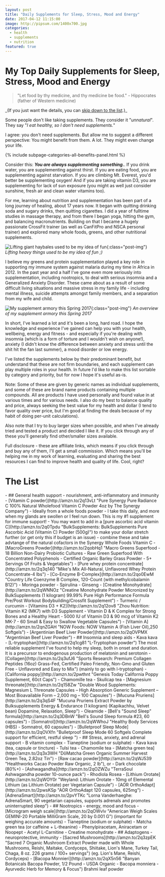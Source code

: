 ```yaml
---
layout: post
title: "Daily Supplements for Sleep, Stress, Mood and Energy"
date: 2017-04-12 11:15:00
image: http://pipsum.com/1400x700.jpg
categories: 
  - health 
  - supplements 
  - nutrition
featured: true
---
```

# My Top Daily Supplements for Sleep, Stress, Mood and Energy 

> "Let food by thy medicine, and thy medicine be food." - Hippocrates (father of Western medicine)

<div class="scroll-link">_(If you just want the details, you can <a href="#supplements-list">skip down to the list</a>.)_</div>

<p class="lead-paragraph"><span class="dropcap-box"><span class="dropcap">S</span></span>ome people don't like taking supplements. They consider it "<i>unnatural</i>". They say "<i>I eat healthy, so I don't need supplements.</i>" </p>

I agree: you don't need supplements. But allow me to suggest a different perspective: You might benefit from them. A lot. They might even change your life.

{% include subpage-categories-all-benefits-panel.html %}

Consider this: _**You are always supplementing something.**_. If you drink water, you are supplementing against thirst. If you are eating food, you are supplementing against starvation. If you are climbing Mt. Everest, you'd better be supplementing oxygen! And if you are taking vitamin D3, you are supplementing for lack of sun exposure (you might as well just consider sunshine, fresh air and clean water vitamins too).

For me, learning about nutrition and supplementation has been part of a long journey of healing, about 17 years now. It began with quitting drinking soda and sugary drinks, then quitting cigarettes. I did a year of fulltime studies in massage therapy, and from there I began yoga, hitting the gym, and balancing macronutrients. Building on that I became a hugely passionate CrossFit trainer (as well as CanFitPro and NSCA personal trainer) and explored many whole foods, greens, and other nutritional supplements. 

![Lifting giant haybales used to be my idea of fun](../images/DSC_6336.JPG){:class="post-img"}
*Lifting heavy things used to be my idea of fun ;)*

I believe my greens and protein supplementation played a key role in supporting my immune system against malaria during my time in Africa in 2012. In the past year and a half I've gone even more seriously into supplementation, including nootropics, to deal with serious insomnia and a Generalized Anxiety Disorder. These came about as a result of some difficult living situations and massive stress in my family life - including mental illness, suicide attempts amongst family members, and a separation from my wife and child.

![My supplement armory this Spring 2017](../images/dsc06634.jpg){:class="post-img"}
*An overview of my supplement armory this Spring 2017*

In short, I've learned a lot and it's been a long, hard road. I hope the knowledge and experience I've gained can help you with your health, wellbeing, energy and fitness - and especially if you're dealing with insomnia (which is a form of torture and I wouldn't wish on anyone!), anxiety (I didn't know the difference between anxiety and stress until the shit hit the fan last summer), a mood disorder or low energy.

I've listed the supplements below by their predominant benefit, but understand that these are not firm boundaries, and each supplement can play multiple roles in your health. In future I'd like to make this list sortable by category and priority, but for now I hope it's useful as-is.

Note: Some of these are given by generic names as individual supplements, and some of these are brand name products containing multiple compounds. All are products I have used personally and found value in at various times and for various needs. I also do my best to balance quality and price, always seeking the best value for my health and dollar (I tend to favor quality over price, but I'm good at finding the deals because of my habit of doing per-unit calculations).

Also note that I try to buy larger sizes when possible, and when I've already tried and tested a product and decided I like it. If you click through any of these you'll generally find other/smaller sizes available.

Full disclosure - these are affiliate links, which means if you click through and buy any of them, I'll get a small commission. Which means you'll be helping me in my work of learning, evaluating and sharing the best resources I can find to improve health and quality of life. Cool, right?

<div id="supplements-list"></div>
<h1>The List</h1>
- ## General health support - nourishment, anti-inflammatory and immunity
  - [Vitamin C powder](http://amzn.to/2q13vLt "Pure Synergy Pure Radiance C 100% Natural Wholefood Vitamin C Powder 4oz by The Synergy Company")
      - Ideally from a whole foods powder - I take this daily, and more when my glands are swollen or I feel run down. This is my #1 supplement for immune support!
      - You may want to add in a [pure ascorbic acid vitamin C](http://amzn.to/2q0Tpdu "BulkSupplements: BulkSupplements Pure Ascorbic Acid (Vitamin C) Powder (500g)") to make your dollar stretch further (or get only this if budget is an issue) - combine these and take advtange of the natural cofactors in the Synergy Whole Foods Vitamin C
  - [MacroGreens Powder](http://amzn.to/2qobHq1 "Macro Greens Superfood - 18 Billion Non-Dairy Probiotic Cultures - Raw Green Superfood With Concentrated Polyphenols - Certified Organic Barley Grass Powder - 5+ Servings Of Fruits & Vegetables")
  - [Pure whey protein concentrate](http://amzn.to/2q3q140 "Mike's Mix All-Natural, Unflavored Whey Protein Concentrate-4 lbs")
  - [Co-Enzyme B-Complex](http://amzn.to/2qo0EwM "Country Life Coenzyme B Complex, 120-Count (with methylcobalamin B12)")
  - Moringa powder
  - Spirulina
  - Ginseng
  - [Creatine Monohydrate](http://amzn.to/2qWNNOz "Creatine Monohydrate Powder Micronized by BulkSupplements (1 kilogram)  99.99% Pure High Performance Formula  Pre/Post Workout Bodybuilding/Crossfit Supplement")
  - Turmeric / curcumin
  - [Vitamins D3 + K2](http://amzn.to/2q12ov8 "Zhou Nutrition: Vitamin K2 (MK7) with D3 Supplement - Vitamin D & K Complex for Strong Bones and a Healthy Heart - 5000 IU of Vitamin D3 & 90 mcg of Vitamin K2 MK-7 - 60 Small & Easy to Swallow Vegetable Capsules")
  - [Vitamin A](http://amzn.to/2qnZGAH "NOW Foods: NOW Vitamin A (Fish Liver Oil),250 Softgels")
  - [Argentinian Beef Liver Powder](http://amzn.to/2qOVPMX "Argentinian Beef Liver Powder") 
- ## Insomnia and sleep aids
  - Kava kava
  - [L-tryptophan](http://amzn.to/2q1cg81 "L-Tryptophan powder") The most reliable supplement I've found to help my sleep, both in onset and duration. It is a precursor to endogenous production of melatonin and serotonin
  - [Collagen](http://amzn.to/2q3ufJ6 "Sports Research: Premium Collagen Peptides (16oz) Grass-Fed, Certified Paleo Friendly, Non-Gmo and Gluten Free - Unflavored and Easy to Mix") (mainly to go with l-tryptophan)
  - [California poppy](http://amzn.to/2pwthnt "Genesis Today California Poppy Supplement, 60ct Caps")
  - Chamomille tea
  - Skullcap tea
  - [Magnesium threonate](http://amzn.to/2q158Zw "Double Wood Supplements: Magnesium L Threonate Capsules – High Absorption Generic Supplement – Most Bioavailable Form – 2,000 mg – 100 Capsules")
  - [Mucuna Pruriens](http://amzn.to/2q3qS4F "Mucuna Pruriens Extract Powder by Bulksupplements  Energy & Endurance (1 kilogram) (Kapikachhu, Velvet bean) Dopamine, Relaxation, Sleep")
  - Oleamide
  - [Bell's "Sound Sleep" formula](http://amzn.to/2q3DBnW "Bell's Sound Sleep formula #23, 60 capsules")
  - [Somnatrol](http://amzn.to/2qWWhoJ "Healthy Body Services (HBS) - Somnatrol, 60 capsules")
  - [Bulletproof Sleep Mode](http://amzn.to/2qOVXfn "Bulletproof Sleep Mode 60 Softgels Complete support for efficient, restful sleep ")
- ## Stress, anxiety, and adrenal support
  - B vitamin complex
  - Tianeptine (sodium or sulphate) 
  - Kava kava (tea, capsule or tincture)
  - Tulsi tea
  - Chamomile tea
  - [Matcha green tea](http://amzn.to/2q3x3WH "DōMatcha Green Organic Summer Harvest Green Tea, 2.82oz Tin")
  - [Raw cacao powder](http://amzn.to/2qWJ539 "Healthworks Cacao Powder Raw Organic, 2 lb"), or
    - Dark chocolate (80%+)
  - [Ashwagandha](http://amzn.to/2qOZWZu "TerraSoul Ashwagandha powder 10-ounce pack")
  - Rhodiola Rosea
  - [Lithium Orotate](http://amzn.to/2qWOY0r "Weyland: Lithium Orotate - 10mg of Elemental Lithium (as Lithium Orotate) per Vegetarian Capsule")
  - [AOR OrthoAdapt](http://amzn.to/2pwsKSp "AOR OrthoAdapt 120 capsules, 625mg")
  - [AdrenaSmart](http://amzn.to/2pvYTKc "Lorna Vanderhaeghe: AdrenaSmart, 90 vegetarian capsules, supports adrenals and promotes uninterrupted sleep")
- ## Nootropics - energy, mood and focus
  - [Microgram weigh scale](http://amzn.to/2qOWvlv "American Weigh Scales GEMINI-20 Portable MilliGram Scale, 20 by 0.001 G") (important for weighing accurate amounts)
  - Tianeptine (sodium or sulphate)
  - Matcha green tea (or caffeine + L-theanine)
  - Phenylpiracetam, Aniracetam or Noopept
  - Acetyl L-Carnitine
  - Creatine monohydrate
- ## Adaptogens - neuroprotective, immunity
  - [Sacred Mushrooms](http://amzn.to/2q3zpEK "Sacred 7 Organic Mushroom Extract Powder made with Whole Mushrooms, Reishi, Maitake, Cordyceps, Shiitake, Lion's Mane, Turkey Tail, Chaga, 8 oz. 226 grams / 100+ servings") (eg. Lion's Mane, Reishi, Cordyceps)
  - [Bacopa Monnieri](http://amzn.to/2qX5n56 "Banyan Botanicals Bacopa Powder, 1/2 Pound - USDA Organic - Bacopa monniera - Ayurvedic Herb for Memory & Focus") Brahmi leaf powder

